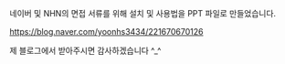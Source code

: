 네이버 및 NHN의 면접 서류를 위해 설치 및 사용법을 PPT 파일로 만들었습니다.

https://blog.naver.com/yoonhs3434/221670670126

제 블로그에서 받아주시면 감사하겠습니다 ^_^
